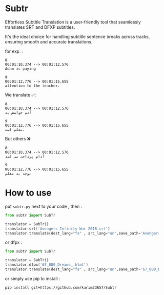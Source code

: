 # Subtr
Effortless Subtitle Translation is a user-friendly tool that seamlessly translates SRT and DFXP subtitles.

It's the ideal choice for handling subtitle sentence breaks across tracks, ensuring smooth and accurate translations.

for exp. :
```
8
00:01:10,374 --> 00:01:12,576
Adam is paying

9
00:01:12,776 --> 00:01:15,655
attention to the teacher.
```

We translate  ✅:
```
8
00:01:10,374 --> 00:01:12,576
آدم حواسش به

9
00:01:12,776 --> 00:01:15,655
معلم است.
```


But others ❌:
```
8
00:01:10,374 --> 00:01:12,576
آدام پرداخت می کند

9
00:01:12,776 --> 00:01:15,655
توجه به معلم
```

# How to use

put `subtr.py` next to your code , then :
```python
from subtr import SubTr

translator = SubTr()
translator.srt('Avengers Infinity War 2018.srt')
translator.translate(dest_lang="fa" , src_lang="en",save_path='Avengers Infinity War 2018-fa.srt')
```

or dfpx :
```python
from subtr import SubTr

translator = SubTr()
translator.dfpx('67_000_Dreams_.html')
translator.translate(dest_lang="fa" , src_lang="en",save_path='67_000_Dreams_fa.srt')
```

or simply use pip to install : 
```shell
pip install git+https://github.com/karim23657/Subtr
```
